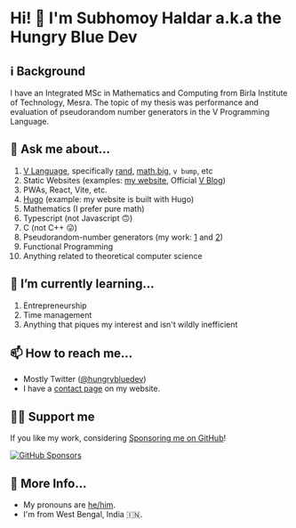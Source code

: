 # Hi! 👋 I'm Subhomoy Haldar a.k.a the Hungry Blue Dev

## ℹ Background

I have an Integrated MSc in Mathematics and Computing from Birla Institute of Technology, Mesra. The topic of my thesis was performance and evaluation of pseudorandom number generators in the V Programming Language.

## 💬 Ask me about...

1. [V Language](https://vlang.io), specifically [rand](https://modules.vlang.io/rand.html), [math.big](https://modules.vlang.io/math.big.html), `v bump`, etc
2. Static Websites (examples: [my website](http://hungrybluedev.in/), Official [V Blog](https://blog.vlang.io/))
3. PWAs, React, Vite, etc.
4. [Hugo](https://gohugo.io/) (example: my website is built with Hugo)
5. Mathematics (I prefer pure math)
6. Typescript (not Javascript 🙃)
7. C (not C++ 😛)
8. Pseudorandom-number generators (my work: [1](https://github.com/vlang/v/pull/5143) and [2](https://github.com/vlang/v/pull/5289))
9. Functional Programming
10. Anything related to theoretical computer science


## 🌱 I’m currently learning...

1. Entrepreneurship
2. Time management
3. Anything that piques my interest and isn't wildly inefficient

## 📫 How to reach me...

* Mostly Twitter ([@hungrybluedev](https://twitter.com/hungrybluedev/))
* I have a [contact page](https://hungrybluedev.in/contact/) on my website.

## 🤝🏼 Support me

If you like my work, considering [Sponsoring me on GitHub](https://github.com/sponsors/hungrybluedev)!

[![GitHub Sponsors](https://img.shields.io/github/sponsors/hungrybluedev)](https://github.com/sponsors/hungrybluedev)


## 📃 More Info...

* My pronouns are [he/him](http://pronoun.is/he).
* I'm from West Bengal, India 🇮🇳.

<!--
**hungrybluedev/hungrybluedev** is a ✨ _special_ ✨ repository because its `README.md` (this file) appears on your GitHub profile.

Here are some ideas to get you started:

- 🔭 I’m currently working on ...
- 🌱 I’m currently learning ...
- 👯 I’m looking to collaborate on ...
- 🤔 I’m looking for help with ...
- 💬 Ask me about ...
- 📫 How to reach me: ...
- 😄 Pronouns: ...
- ⚡ Fun fact: ...
-->
